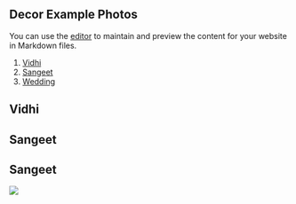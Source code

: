 ## Decor Example Photos

You can use the [editor](https://github.com/highamperage/atish.cloud/edit/gh-pages/decor.md) to maintain and preview the content for your website in Markdown files.

1. [Vidhi](#vidhi)
2. [Sangeet](#sangeet)
3. [Wedding](#wedding)

## <div id="vidhi">Vidhi</div>

## <div id="sangeet">Sangeet</div>

## <div id="wedding">Sangeet</div>


<img src="https://drive.google.com/uc?export=view&id=11NrbSc_qbBcOz2pmpPn3ONtmEukUh7qN">
